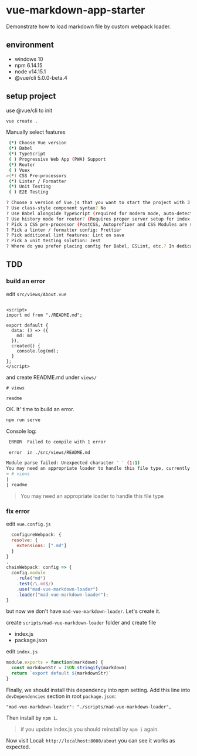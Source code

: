 # vue-markdown-app-starter

Demonstrate how to load markdown file by custom webpack loader.

## environment

- windows 10
- npm 6.14.15
- node v14.15.1
- @vue/cli 5.0.0-beta.4

## setup project

use @vue/cli to init

```bash
vue create .
```

Manually select features

```bash
 (*) Choose Vue version
 (*) Babel
 (*) TypeScript
 ( ) Progressive Web App (PWA) Support
 (*) Router
 ( ) Vuex
>(*) CSS Pre-processors
 (*) Linter / Formatter
 (*) Unit Testing
 ( ) E2E Testing
```

```bash
? Choose a version of Vue.js that you want to start the project with 3.x
? Use class-style component syntax? No
? Use Babel alongside TypeScript (required for modern mode, auto-detected polyfills, transpiling JSX)? Yes
? Use history mode for router? (Requires proper server setup for index fallback in production) Yes
? Pick a CSS pre-processor (PostCSS, Autoprefixer and CSS Modules are supported by default): Sass/SCSS (with dart-sass)
? Pick a linter / formatter config: Prettier
? Pick additional lint features: Lint on save
? Pick a unit testing solution: Jest
? Where do you prefer placing config for Babel, ESLint, etc.? In dedicated config files
```

## TDD

### build an error

edit `src/views/About.vue`

```vue

<script>
import md from "./README.md";

export default {
  data: () => ({
    md: md
  }),
  created() {
    console.log(md);
  }
};
</script>
```

and create README.md under `views/`

```
# views

readme
```

OK. It' time to build an error.

```bash
npm run serve
```

Console log:

```bash
 ERROR  Failed to compile with 1 error                                                                                                                                       下午1:45:48

 error  in ./src/views/README.md

Module parse failed: Unexpected character ' ' (1:1)
You may need an appropriate loader to handle this file type, currently no loaders are configured to process this file. See https://webpack.js.org/concepts#loaders
> # views
|
| readme
```

> You may need an appropriate loader to handle this file type

### fix error

edit `vue.config.js`

```js
  configureWebpack: {
  resolve: {
    extensions: [".md"]
  }
}
,
chainWebpack: config => {
  config.module
    .rule("md")
    .test(/\.md$/)
    .use("mad-vue-markdown-loader")
    .loader("mad-vue-markdown-loader");
}
```

but now we don't have `mad-vue-markdown-loader`. Let's create it.

create `scripts/mad-vue-markdown-loader` folder and create file

- index.js
- package.json

edit `index.js`

```js
module.exports = function(markdown) {
  const markdownStr = JSON.stringify(markdown)
  return `export default ${markdownStr}`
}
```

Finally, we should install this dependency into npm setting. 
Add this line into `devDependencies` section in root `package.json`:

```
"mad-vue-markdown-loader": "./scripts/mad-vue-markdown-loader",
```

Then install by `npm i`.

> if you update index.js you should reinstall by `npm i` again.

Now visit Local:  `http://localhost:8080/about` you can see it works as expected.
